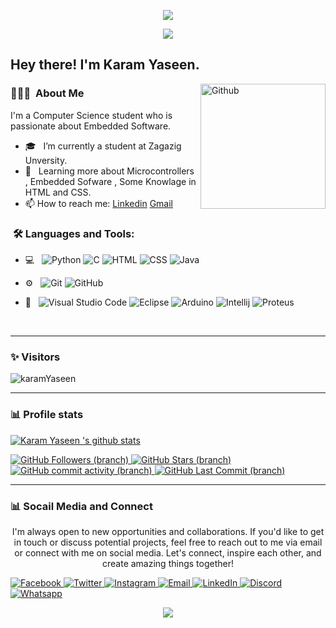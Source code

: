 <p align="center"><img src="https://i.imgur.com/9WKUrGg.png"/></p>
<p align="center"><img src="https://i.imgur.com/A6bWGFl.gif"/></p>

<h2> Hey there! I'm Karam Yaseen.</h2>

<img width="200" align="right" alt="Github" src="https://user-images.githubusercontent.com/48678280/88862734-4903af80-d201-11ea-968b-9c939d88a37c.gif" />

<h3> 👨🏻‍💻 &nbsp;About Me </h3>

I'm a Computer Science student who is passionate about Embedded Software.

- 🎓 &nbsp; I’m currently a student at Zagazig Unversity.
- 🌱 &nbsp; Learning more about Microcontrollers , Embedded Sofware , Some Knowlage in HTML and CSS. 
- 📫 How to reach me: [Linkedin](https://www.linkedin.com/in/karam-yaseen) [Gmail](https://karamyaseen725@gmail.com)

<h3>  &nbsp;🛠️ Languages and Tools:</h3>


- 💻 &nbsp;
![Python](https://img.shields.io/badge/-Python-333333?style=flat&logo=python)
![C](https://img.shields.io/badge/-C-black?style=flat-square&logo=c)
![HTML](https://img.shields.io/badge/-HTML5-black??style=flat&logo=html5&logoColor=red)
![CSS](https://img.shields.io/badge/-CSS3-black?style=flat&logo=css3&logoColor=blue)
![Java](https://img.shields.io/badge/java-black?style=flat&logo=openjdk&logoColor=red)

- ⚙️ &nbsp;
![Git](https://img.shields.io/badge/-Git-333333?style=flat&logo=git)
![GitHub](https://img.shields.io/badge/-GitHub-333333?style=flat&logo=github)

- 🔧 &nbsp;
![Visual Studio Code](https://img.shields.io/badge/-Visual%20Studio%20Code-333333?style=flat&logo=visual-studio-code&logoColor=007ACC)
![Eclipse](https://img.shields.io/badge/-Eclipse-333333?style=flat&logo=eclipse-ide&logoColor=2C2255)
![Arduino](https://img.shields.io/badge/Arduino_IDE-00979D?style=flat&logo=arduino&logoColor=white)
![Intellij](https://img.shields.io/badge/IntelliJ_IDEA-1039f2.svg?style=flat&logo=intellij-idea&logoColor=white)
![Proteus](https://img.shields.io/badge/Proteus-002147?style=flat&logo=proteus&logoColor=white&style=for-the-badge)

  
<br/>

---------------------------------------------------------------------------------------------------------------------------------------------------------------------------------
### ✨ Visitors 

<p align="left"> <img src="https://komarev.com/ghpvc/?username=karamYaseen" alt="karamYaseen" /> </p>

---------------------------------------------------------------------------------------------------------------------------------------------------------------------------------

### 📊 Profile stats
[![Karam Yaseen 's github stats](https://github-readme-stats.vercel.app/api?username=karamYaseen&show_icons=true&title_color=fff&icon_color=79ff97&text_color=9f9f9f&bg_color=151515)](https://github.com/karamYaseen/github-readme-stats)


  <a href="https://github.com/KaramYaseen">
    <img src="https://img.shields.io/github/followers/KaramYaseen?label=Follow&style=social&logoColor=white&style=for-the-badge" alt="GitHub Followers (branch)" />
</a>

<a href="https://github.com/KaramYaseen">
    <img src="https://img.shields.io/github/stars/KaramYaseen?logoColor=white&style=social&style=for-the-badge" alt="GitHub Stars (branch)" />
</a>

<a href="https://github.com/KaramYaseen">
    <img alt="GitHub commit activity (branch)" src="https://img.shields.io/github/commit-activity/m/KaramYaseen/KaramYaseen">
</a>

<a href="https://github.com/KaramYaseen">
    <img src="https://img.shields.io/github/last-commit/KaramYaseen/KaramYaseen?style=social&logoColor=white&style=for-the-badge" alt="GitHub Last Commit (branch)" />
</a>
<br />

---------------------------------------------------------------------------------------------------------------------------------------------------------------------------------
### 📊 Socail Media and Connect
<p align="center">I'm always open to new opportunities and collaborations. If you'd like to get in touch or discuss potential projects, feel free to reach out to me via email or connect with me on social media. Let's connect, inspire each other, and create amazing things together!</p>
<div align="center">
<div align="left">
  <a href="https://www.facebook.com/profile.php?id=100085141807370&mibextid=ZbWKwL/">
    <img src="https://img.shields.io/badge/Facebook-1877f2?logo=facebook&logoColor=white&style=for-the-badge" alt="Facebook" />
  </a>
  <a href="https://twitter.com/KaramYaseen13?s=09/">
    <img src="https://img.shields.io/badge/Twitter-1da1f2?logo=twitter&logoColor=white&style=for-the-badge" alt="Twitter" />
  </a>
  <a href="https://instagram.com/kemoy_aseen?igshid=MGNiNDI5ZTU=/">
    <img src="https://img.shields.io/badge/Instagram-833ab4?logo=instagram&logoColor=white&style=for-the-badge" alt="Instagram" />
  </a>
  <a href="mailto:karamyaseen725@gmail.com">
    <img src="https://img.shields.io/badge/Email-b23121?logo=gmail&logoColor=white&style=for-the-badge" alt="Email" />
  </a>
  <a href="https://www.linkedin.com/in/karam-yaseen-6b83b8235/">
    <img src="https://img.shields.io/badge/LinkedIn-0a66c2?logo=linkedin&logoColor=white&style=for-the-badge" alt="LinkedIn" />
  </a>
  <a href="https://discord.com/#4292/">
    <img src="https://img.shields.io/badge/Discord-d20962?logo=discord&logoColor=white&style=for-the-badge" alt="Discord" />
  </a>
  <a href="https://wa.me/qr/UF2OV6ZRZSCYN1/">
<img src="https://img.shields.io/badge/Whatsapp-d20962?logo=whatsapp&logoColor=white&style=for-the-badge" alt="Whatsapp" />
  </a>
</div>
</p>
<img src="https://imgur.com/rilHVxA.png"/>
</p>
<!--- 💼 &nbsp; Working as an Embedded firmware internship at GOODIX Egypt.--!>
